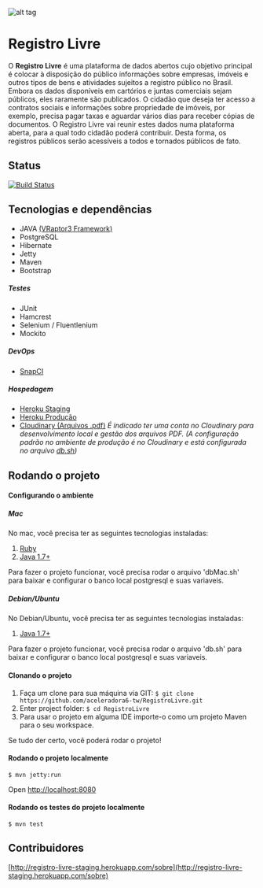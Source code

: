 ![alt tag](http://i.imgur.com/CguDLcL.png?1)

# Registro Livre

O **Registro Livre** é uma plataforma de dados abertos cujo objetivo principal é colocar à disposição do público informações sobre empresas, imóveis e outros tipos de bens e atividades sujeitos a registro público no Brasil. Embora os dados disponíveis em cartórios e juntas comerciais sejam públicos, eles raramente são publicados. O cidadão que deseja ter acesso a contratos sociais e informações sobre propriedade de imóveis, por exemplo, precisa pagar taxas e aguardar vários dias para receber cópias de documentos. O Registro Livre vai reunir estes dados numa plataforma aberta, para a qual todo cidadão poderá contribuir. Desta forma, os registros públicos serão acessíveis a todos e tornados públicos de fato.

## Status
[![Build Status](https://snap-ci.com/aceleradora6-tw/RegistroLivre/branch/master/build_image)](https://snap-ci.com/aceleradora6-tw/RegistroLivre/branch/master)

## Tecnologias e dependências
* JAVA [(VRaptor3 Framework)](http://vraptor3.vraptor.org/pt/)
* PostgreSQL
* Hibernate
* Jetty
* Maven
* Bootstrap

##### Testes
* JUnit
* Hamcrest
* Selenium / Fluentlenium
* Mockito

##### DevOps
* [SnapCI](https://snap-ci.com/aceleradora6-tw/RegistroLivre/branch/master)

##### Hospedagem
* [Heroku Staging](http://registro-livre-staging.herokuapp.com/)
* [Heroku Produção](http://registro-livre-aceleradora.herokuapp.com/)
* [Cloudinary (Arquivos .pdf)](http://cloudinary.com/)
*É indicado ter uma conta no Cloudinary para desenvolvimento local e gestão dos arquivos PDF. (A configuração padrão no ambiente de produção é no Cloudinary e está configurada no arquivo [db.sh](https://github.com/aceleradora6-tw/RegistroLivre/blob/master/db.sh))*


## Rodando o projeto

#### Configurando o ambiente	

##### Mac

No mac, você precisa ter as seguintes tecnologias instaladas:

1. [Ruby](https://www.ruby-lang.org/pt/downloads/)
2. [Java 1.7+](http://www.oracle.com/technetwork/pt/java/javase/downloads/jdk7-downloads-1880260.html)

Para fazer o projeto funcionar, você precisa rodar o arquivo 'dbMac.sh' para baixar e configurar o banco local postgresql e suas variaveis.

##### Debian/Ubuntu

No Debian/Ubuntu, você precisa ter as seguintes tecnologias instaladas:

1. [Java 1.7+](http://www.oracle.com/technetwork/pt/java/javase/downloads/jdk7-downloads-1880260.html)

Para fazer o projeto funcionar, você precisa rodar o arquivo 'db.sh' para baixar e configurar o banco local postgresql e suas variaveis.


#### Clonando o projeto

1. Faça um clone para sua máquina via GIT: `$ git clone https://github.com/aceleradora6-tw/RegistroLivre.git`
2. Enter project folder: `$ cd RegistroLivre`
3. Para usar o projeto em alguma IDE importe-o como um projeto Maven para o seu workspace.

Se tudo der certo, você poderá rodar o projeto!

#### Rodando o projeto localmente

	$ mvn jetty:run

Open [http://localhost:8080](http://localhost:8080)

#### Rodando os testes do projeto localmente

	$ mvn test
	
	
## Contribuidores

[http://registro-livre-staging.herokuapp.com/sobre](http://registro-livre-staging.herokuapp.com/sobre)
